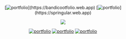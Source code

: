 <div align="center">

 [![portfolio](https://img.shields.io/badge/portfolio_(front_end)-000?style=for-the-badge&logo=react&logoColor=ffffff&color=0d1117)](https://bandicootfolio.web.app)
  [![portfolio](https://img.shields.io/badge/portfolio_(full_stack)-000?style=for-the-badge&logo=node.js&logoColor=ffffff&color=0d1117)](https://springular.web.app) 
  </div>
 
 <div align="center">
   
   ![](https://github-readme-streak-stats.herokuapp.com/?user=josuehoenicka&theme=dark&hide_border=true)
  
  </div>
 
 <div align="center">
 
 [![portfolio](https://img.shields.io/badge/HackerRank-000?style=for-the-badge&logo=hackerrank&logoColor=ffffff&color=0d1117)](https://springular.web.app) 
 [![portfolio](https://img.shields.io/badge/freecodecamp-000?style=for-the-badge&logo=freecodecamp&logoColor=00000&color=0d1117)](https://springular.web.app)
 [![portfolio](https://img.shields.io/badge/Duolingo-000?style=for-the-badge&logo=duolingo&logoColor=fffff&color=0d1117)](https://springular.web.app)
   
</div>
  
  

  




